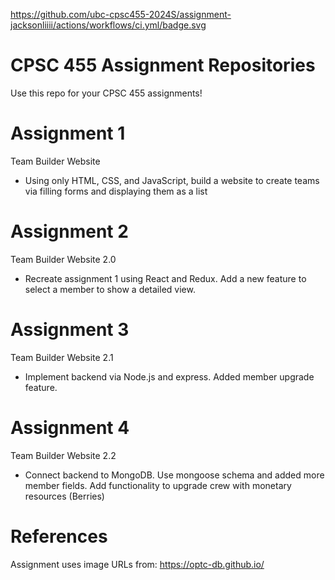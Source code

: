 https://github.com/ubc-cpsc455-2024S/assignment-jacksonliiii/actions/workflows/ci.yml/badge.svg
# CPSC 455 Assignment Repositories

Use this repo for your CPSC 455 assignments!

# Assignment 1

Team Builder Website
- Using only HTML, CSS, and JavaScript, build a website to create teams via 
filling forms and displaying them as a list

# Assignment 2

Team Builder Website 2.0
- Recreate assignment 1 using React and Redux. Add a new feature to select a member to show a detailed view.

# Assignment 3

Team Builder Website 2.1
- Implement backend via Node.js and express. Added member upgrade feature.

# Assignment 4

Team Builder Website 2.2
- Connect backend to MongoDB. Use mongoose schema and added more member fields. Add functionality to upgrade crew with monetary resources (Berries)

# References

Assignment uses image URLs from: https://optc-db.github.io/
